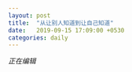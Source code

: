 ```yaml
---
layout: post
title:  "从让别人知道到让自己知道"
date:   2019-09-15 17:09:00 +0530
categories: daily
---
```

*正在编辑*

<!--
	从让别人知道到让自己知道
	最好的朋友与伴侣
	从思维定势到灵活变通
	从严苛要求到            
	-->